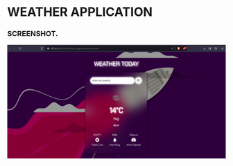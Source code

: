 # WEATHER APPLICATION


### SCREENSHOT.
<img src="https://github.com/Levyathanz/Javascript_Learnings/blob/master/Weather_Application/screenshot/Image.png"/>

